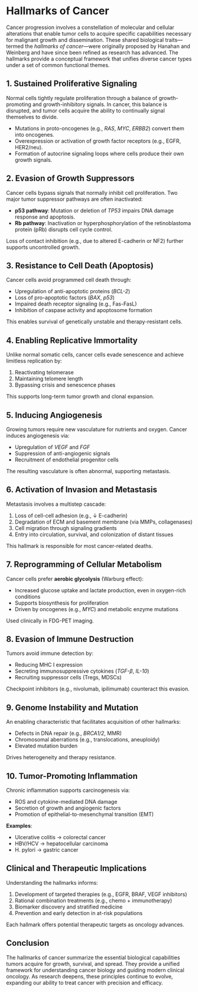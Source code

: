 # Hallmarks of Cancer

Cancer progression involves a constellation of molecular and cellular alterations that enable tumor cells to acquire specific capabilities necessary for malignant growth and dissemination. These shared biological traits—termed the *hallmarks of cancer*—were originally proposed by Hanahan and Weinberg and have since been refined as research has advanced. The hallmarks provide a conceptual framework that unifies diverse cancer types under a set of common functional themes.

## 1. Sustained Proliferative Signaling

Normal cells tightly regulate proliferation through a balance of growth-promoting and growth-inhibitory signals. In cancer, this balance is disrupted, and tumor cells acquire the ability to continually signal themselves to divide.

- Mutations in proto-oncogenes (e.g., *RAS*, *MYC*, *ERBB2*) convert them into oncogenes.
- Overexpression or activation of growth factor receptors (e.g., EGFR, HER2/neu).
- Formation of autocrine signaling loops where cells produce their own growth signals.

## 2. Evasion of Growth Suppressors

Cancer cells bypass signals that normally inhibit cell proliferation. Two major tumor suppressor pathways are often inactivated:

- **p53 pathway**: Mutation or deletion of *TP53* impairs DNA damage response and apoptosis.
- **Rb pathway**: Inactivation or hyperphosphorylation of the retinoblastoma protein (pRb) disrupts cell cycle control.

Loss of contact inhibition (e.g., due to altered E-cadherin or NF2) further supports uncontrolled growth.

## 3. Resistance to Cell Death (Apoptosis)

Cancer cells avoid programmed cell death through:

- Upregulation of anti-apoptotic proteins (*BCL-2*)
- Loss of pro-apoptotic factors (*BAX*, *p53*)
- Impaired death receptor signaling (e.g., Fas-FasL)
- Inhibition of caspase activity and apoptosome formation

This enables survival of genetically unstable and therapy-resistant cells.

## 4. Enabling Replicative Immortality

Unlike normal somatic cells, cancer cells evade senescence and achieve limitless replication by:

1. Reactivating telomerase
2. Maintaining telomere length
3. Bypassing crisis and senescence phases

This supports long-term tumor growth and clonal expansion.

## 5. Inducing Angiogenesis

Growing tumors require new vasculature for nutrients and oxygen. Cancer induces angiogenesis via:

- Upregulation of *VEGF* and *FGF*
- Suppression of anti-angiogenic signals
- Recruitment of endothelial progenitor cells

The resulting vasculature is often abnormal, supporting metastasis.

## 6. Activation of Invasion and Metastasis

Metastasis involves a multistep cascade:

1. Loss of cell-cell adhesion (e.g., ↓ E-cadherin)
2. Degradation of ECM and basement membrane (via MMPs, collagenases)
3. Cell migration through signaling gradients
4. Entry into circulation, survival, and colonization of distant tissues

This hallmark is responsible for most cancer-related deaths.

## 7. Reprogramming of Cellular Metabolism

Cancer cells prefer **aerobic glycolysis** (Warburg effect):

- Increased glucose uptake and lactate production, even in oxygen-rich conditions
- Supports biosynthesis for proliferation
- Driven by oncogenes (e.g., *MYC*) and metabolic enzyme mutations

Used clinically in FDG-PET imaging.

## 8. Evasion of Immune Destruction

Tumors avoid immune detection by:

- Reducing MHC I expression
- Secreting immunosuppressive cytokines (*TGF-β*, *IL-10*)
- Recruiting suppressor cells (Tregs, MDSCs)

Checkpoint inhibitors (e.g., nivolumab, ipilimumab) counteract this evasion.

## 9. Genome Instability and Mutation

An enabling characteristic that facilitates acquisition of other hallmarks:

- Defects in DNA repair (e.g., *BRCA1/2*, MMR)
- Chromosomal aberrations (e.g., translocations, aneuploidy)
- Elevated mutation burden

Drives heterogeneity and therapy resistance.

## 10. Tumor-Promoting Inflammation

Chronic inflammation supports carcinogenesis via:

- ROS and cytokine-mediated DNA damage
- Secretion of growth and angiogenic factors
- Promotion of epithelial-to-mesenchymal transition (EMT)

**Examples**:

- Ulcerative colitis → colorectal cancer  
- HBV/HCV → hepatocellular carcinoma  
- H. pylori → gastric cancer

## Clinical and Therapeutic Implications

Understanding the hallmarks informs:

1. Development of targeted therapies (e.g., EGFR, BRAF, VEGF inhibitors)
2. Rational combination treatments (e.g., chemo + immunotherapy)
3. Biomarker discovery and stratified medicine
4. Prevention and early detection in at-risk populations

Each hallmark offers potential therapeutic targets as oncology advances.

## Conclusion

The hallmarks of cancer summarize the essential biological capabilities tumors acquire for growth, survival, and spread. They provide a unified framework for understanding cancer biology and guiding modern clinical oncology. As research deepens, these principles continue to evolve, expanding our ability to treat cancer with precision and efficacy.
